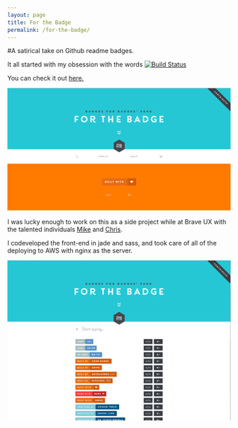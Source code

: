 ```yaml
---
layout: page
title: For the Badge
permalink: /for-the-badge/
---
```


#A satirical take on Github readme badges.

It all started with my obsession with the words [![Build Status](https://travis-ci.org/rails/rails.svg?branch=master)](https://travis-ci.org/rails/rails)

You can check it out [here.](http://forthebadge.com/)

<img src="/assets/work/for-the-badge.png" alt="">

I was lucky enough to work on this as a side project while at Brave UX with the talented individuals [Mike](https://twitter.com/callmecavs) and [Chris](https://twitter.com/cp_allen).

I codeveloped the front-end in jade and sass, and took care of all of the deploying to AWS with nginx as the server.

<img src="/assets/work/for-the-badge-search.png" alt="">
